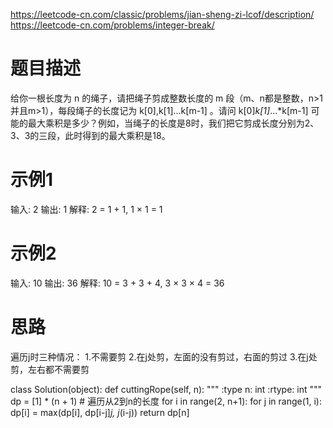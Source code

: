 
https://leetcode-cn.com/classic/problems/jian-sheng-zi-lcof/description/
https://leetcode-cn.com/problems/integer-break/
# 题目描述
给你一根长度为 n 的绳子，请把绳子剪成整数长度的 m 段（m、n都是整数，n>1并且m>1），每段绳子的长度记为 k[0],k[1]...k[m-1] 。请问 k[0]*k[1]*...*k[m-1] 可能的最大乘积是多少？例如，当绳子的长度是8时，我们把它剪成长度分别为2、3、3的三段，此时得到的最大乘积是18。

# 示例1
输入: 2
输出: 1
解释: 2 = 1 + 1, 1 × 1 = 1

# 示例2
输入: 10
输出: 36
解释: 10 = 3 + 3 + 4, 3 × 3 × 4 = 36

# 思路
遍历j时三种情况： 
1.不需要剪 
2.在j处剪，左面的没有剪过，右面的剪过 
3.在j处剪，左右都不需要剪

class Solution(object):
    def cuttingRope(self, n):
        """
        :type n: int
        :rtype: int
        """
        dp = [1] * (n + 1)
        # 遍历从2到n的长度
        for i in range(2, n+1):
            for j in range(1, i):
                dp[i] = max(dp[i], dp[i-j]*j, j*(i-j))
        return dp[n]